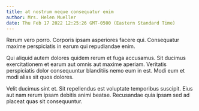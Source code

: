 ```yaml
---
title: at nostrum neque consequatur enim
author: Mrs. Helen Mueller
date: Thu Feb 17 2022 12:25:26 GMT-0500 (Eastern Standard Time)
---
```

Rerum vero porro. Corporis ipsam asperiores facere qui. Consequatur maxime perspiciatis in earum qui repudiandae enim.

 Qui aliquid autem dolores quidem rerum et fuga accusamus. Sit ducimus exercitationem et earum aut omnis aut maxime aperiam. Veritatis perspiciatis dolor consequuntur blanditiis nemo eum in est. Modi eum et modi alias sit quos dolores.

 Velit ducimus sint et. Sit repellendus est voluptate temporibus suscipit. Eius aut nam rerum ipsam debitis animi beatae. Recusandae quia ipsam sed ad placeat quas sit consequuntur.